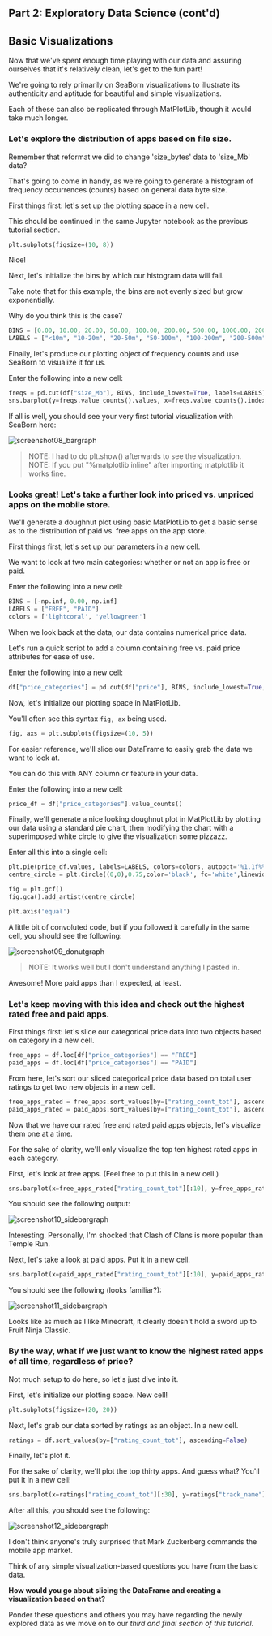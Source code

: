 ## Part 2: Exploratory Data Science (cont'd)

## Basic Visualizations

Now that we've spent enough time playing with our data and assuring ourselves that it's relatively clean, let's get to the fun part!

We're going to rely primarily on SeaBorn visualizations to illustrate its authenticity and aptitude for beautiful and simple visualizations.

Each of these can also be replicated through MatPlotLib, though it would take much longer.

### Let's explore the distribution of apps based on file size.

Remember that reformat we did to change 'size_bytes' data to 'size_Mb' data?

That's going to come in handy, as we're going to generate a histogram of frequency occurrences (counts) based on general data byte size.

First things first: let's set up the plotting space in a new cell.

This should be continued in the same Jupyter notebook as the previous tutorial section.

```py
plt.subplots(figsize=(10, 8))
```

Nice!

Next, let's initialize the bins by which our histogram data will fall.

Take note that for this example, the bins are not evenly sized but grow exponentially.

Why do you think this is the case?

```py
BINS = [0.00, 10.00, 20.00, 50.00, 100.00, 200.00, 500.00, 1000.00, 2000.00, np.inf]
LABELS = ["<10m", "10-20m", "20-50m", "50-100m", "100-200m", "200-500m", "500-1000m", "1-2G", ">2G"]
```

Finally, let's produce our plotting object of frequency counts and use SeaBorn to visualize it for us.

Enter the following into a new cell:

```py
freqs = pd.cut(df["size_Mb"], BINS, include_lowest=True, labels=LABELS)
sns.barplot(y=freqs.value_counts().values, x=freqs.value_counts().index)
```

If all is well, you should see your very first tutorial visualization with SeaBorn here:

![screenshot08_bargraph](../media/screenshot08_bargraph.png?raw=true)

>NOTE: I had to do plt.show() afterwards to see the visualization.
>NOTE: If you put "%matplotlib inline" after importing matplotlib it works fine.

### Looks great! Let's take a further look into priced vs. unpriced apps on the mobile store.

We'll generate a doughnut plot using basic MatPlotLib to get a basic sense as to the distribution of paid vs. free apps on the app store.

First things first, let's set up our parameters in a new cell.

We want to look at two main categories: whether or not an app is free or paid.

Enter the following into a new cell:

```py
BINS = [-np.inf, 0.00, np.inf]
LABELS = ["FREE", "PAID"]
colors = ['lightcoral', 'yellowgreen']
```

When we look back at the data, our data contains numerical price data.

Let's run a quick script to add a column containing free vs. paid price attributes for ease of use.

Enter the following into a new cell:

```py
df["price_categories"] = pd.cut(df["price"], BINS, include_lowest=True, labels=LABELS)
```

Now, let's initialize our plotting space in MatPlotLib.

You'll often see this syntax `fig, ax` being used.

```py
fig, axs = plt.subplots(figsize=(10, 5))
```

For easier reference, we'll slice our DataFrame to easily grab the data we want to look at.

You can do this with ANY column or feature in your data.

Enter the following into a new cell:

```py
price_df = df["price_categories"].value_counts()
```

Finally, we'll generate a nice looking doughnut plot in MatPlotLib by plotting our data using a standard pie chart, then modifying the chart with a superimposed white circle to give the visualization some pizzazz.

Enter all this into a single cell:

```py
plt.pie(price_df.values, labels=LABELS, colors=colors, autopct='%1.1f%%', shadow=True)
centre_circle = plt.Circle((0,0),0.75,color='black', fc='white',linewidth=1.25)

fig = plt.gcf()
fig.gca().add_artist(centre_circle)

plt.axis('equal')
```

A little bit of convoluted code, but if you followed it carefully in the same cell, you should see the following:

![screenshot09_donutgraph](../media/screenshot09_donutgraph.png?raw=true)

>NOTE: It works well but I don't understand anything I pasted in.

Awesome! More paid apps than I expected, at least.

### Let's keep moving with this idea and check out the highest rated free and paid apps.

First things first: let's slice our categorical price data into two objects based on category in a new cell.

```py
free_apps = df.loc[df["price_categories"] == "FREE"]
paid_apps = df.loc[df["price_categories"] == "PAID"]
```

From here, let's sort our sliced categorical price data based on total user ratings to get two new objects in a new cell.

```py
free_apps_rated = free_apps.sort_values(by=["rating_count_tot"], ascending=False)
paid_apps_rated = paid_apps.sort_values(by=["rating_count_tot"], ascending=False)
```

Now that we have our rated free and rated paid apps objects, let's visualize them one at a time.

For the sake of clarity, we'll only visualize the top ten highest rated apps in each category.

First, let's look at free apps. (Feel free to put this in a new cell.)

```py
sns.barplot(x=free_apps_rated["rating_count_tot"][:10], y=free_apps_rated["track_name"][:10])
```

You should see the following output:

![screenshot10_sidebargraph](../media/screenshot10_sidebargraph.png?raw=true)

Interesting. Personally, I'm shocked that Clash of Clans is more popular than Temple Run.

Next, let's take a look at paid apps. Put it in a new cell.

```py
sns.barplot(x=paid_apps_rated["rating_count_tot"][:10], y=paid_apps_rated["track_name"][:10])
```

You should see the following (looks familiar?):

![screenshot11_sidebargraph](../media/screenshot11_sidebargraph.png?raw=true)

Looks like as much as I like Minecraft, it clearly doesn't hold a sword up to Fruit Ninja Classic.

### By the way, what if we just want to know the highest rated apps of all time, regardless of price?

Not much setup to do here, so let's just dive into it.

First, let's initialize our plotting space. New cell!

```py
plt.subplots(figsize=(20, 20))
```

Next, let's grab our data sorted by ratings as an object. In a new cell.

```py
ratings = df.sort_values(by=["rating_count_tot"], ascending=False)
```

Finally, let's plot it.

For the sake of clarity, we'll plot the top thirty apps. And guess what? You'll put it in a new cell!

```py
sns.barplot(x=ratings["rating_count_tot"][:30], y=ratings["track_name"][:30])
```

After all this, you should see the following:

![screenshot12_sidebargraph](../media/screenshot12_sidebargraph.png?raw=true)

I don't think anyone's truly surprised that Mark Zuckerberg commands the mobile app market.

Think of any simple visualization-based questions you have from the basic data.

**How would you go about slicing the DataFrame and creating a visualization based on that?**

Ponder these questions and others you may have regarding the newly explored data as we move on to our *third and final section of this tutorial*.
